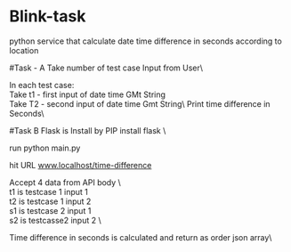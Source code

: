 # Blink-task
python service that calculate date time difference in seconds according to location 


#Task - A 
Take number of test case  Input from User\

In each test case:\
Take t1 - first input of date time GMt String\
Take T2 - second input of date time Gmt String\ 
Print time difference in Seconds\

#Task B 
Flask is Install by PIP install flask \

run python main.py 

hit URL www.localhost/time-difference

Accept 4 data from API body \  
t1  is testcase 1 input 1  \
t2 is testcase 1 input 2 \
s1 is testcase 2 input 1 \
s2 is testcasse2 input 2  \

Time difference in seconds is calculated and return as order json array\ 




